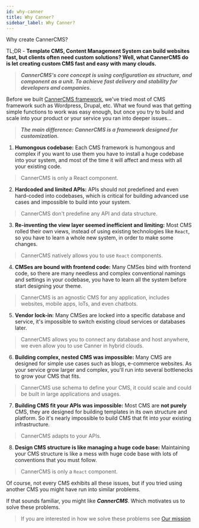 ```yaml
---
id: why-canner
title: Why Canner?
sidebar_label: Why Canner?
---
```


Why create CannerCMS?

TL;DR - **Template CMS, Content Management System can build websites fast, but clients often need custom solutions? Well, what CannerCMS do is let creating custom CMS fast and easy with many clouds.** 

> ***CannerCMS's core concept is using configuration as structure, and component as a unit. To achieve fast delivery and stability for developers and companies.***

Before we built [CannerCMS framework](why-cms-framework), we've tried most of CMS framework such as Wordpress, Drupal, etc. What we found was that getting simple functions to work was easy enough, but once you try to build and scale into your product or your service you ran into deeper issues...

> ***The main difference: CannerCMS is a framework designed for customization.***


1. **Humongous codebase:**  Each CMS framework is humongous and complex if you want to use them you have to install a huge codebase into your system, and most of the time it will affect and mess with all your existing code.

> CannerCMS is only a React component.

2. **Hardcoded and limited APIs:**  APIs should not predefined and even hard-coded into codebases, which is critical for building advanced use cases and impossible to build into your system.

> CannerCMS don't predefine any API and data structure.

3. **Re-inventing the view layer seemed inefficient and limiting:**  Most CMS rolled their own views, instead of using existing technologies like `React`, so you have to learn a whole new system, in order to make some changes.

> CannerCMS natively allows you to use `React` components.

4. **CMSes are bound with frontend code:**  Many CMSes bind with frontend code, so there are many needless and complex conventional namings and settings in your codebase, you have to learn all the system before start designing your theme.

> CannerCMS is an agnostic CMS for any application, includes websites, mobile apps, IoTs, and even chatbots.

5. **Vendor lock-in:** Many CMSes are locked into a specific database and service, it's impossible to switch existing cloud services or databases later.

> CannerCMS allows you to connect any database and host anywhere, we even allow you to use Canner in hybrid clouds.

6. **Building complex, nested CMS was impossible:** Many CMS are designed for simple use cases such as blogs, e-commerce websites. As your service grow larger and complex, you'll run into several bottlenecks to grow your CMS that fits.

> CannerCMS use schema to define your CMS, it could scale and could be built in large applications and usages.

7. **Building CMS fit your APIs was impossible:** Most CMS are **not purely** CMS, they are designed for building templates in its own structure and platform.  So it's nearly impossible to build CMS that fit into your existing infrastructure.

> CannerCMS adapts to your APIs.

8. **Design CMS structure is like managing a huge code base:** Maintaining your CMS structure is like a mess with huge code base with lots of conventions that you must follow.

> CannerCMS is only a `React` component.

Of course, not every CMS exhibits all these issues, but if you tried using another CMS you might have run into similar problems.

If that sounds familiar, you might like ***CannerCMS***. Which motivates us to solve these problems.

> If you are interested in how we solve these problems see [Our mission](why-mission.html)